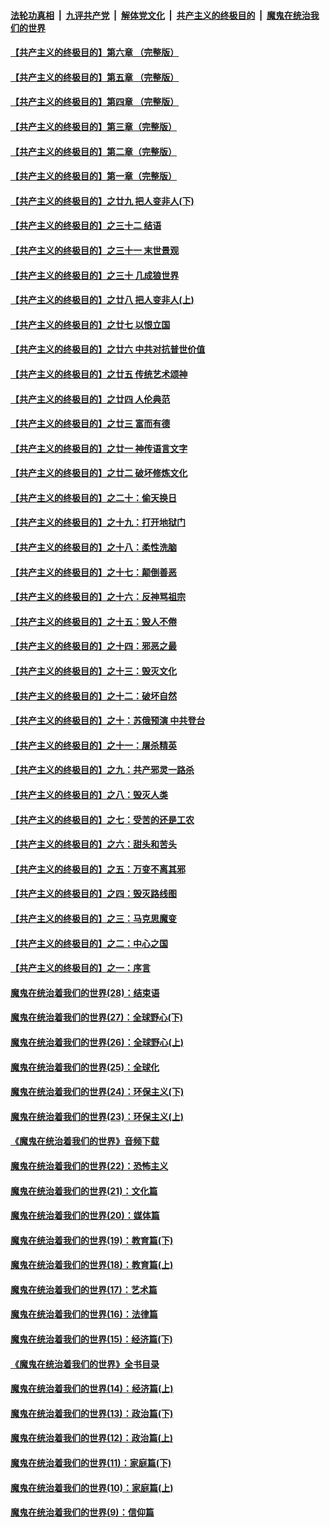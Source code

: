 

####  [法轮功真相](../../../../basic/blob/master/README.md?t=04301031) &nbsp;|&nbsp; [九评共产党](../../../../9ping.md/blob/master/README.md?t=04301031) &nbsp;|&nbsp; [解体党文化](../../../../jtdwh.md/blob/master/README.md?t=04301031)  &nbsp;|&nbsp; [共产主义的终极目的](../../../../gczydzjmd.md/blob/master/README.md?t=04301031) &nbsp;|&nbsp; [魔鬼在统治我们的世界](../../../../mgztzwmdsj.md/blob/master/README.md?t=04301031) 

#### [【共产主义的终极目的】第六章 （完整版）](../pages/nsc422/n11428913.md?t=04301031) 

#### [【共产主义的终极目的】第五章 （完整版）](../pages/nsc422/n11428912.md?t=04301031) 

#### [【共产主义的终极目的】第四章 （完整版）](../pages/nsc422/n11428907.md?t=04301031) 

#### [【共产主义的终极目的】第三章（完整版）](../pages/nsc422/n11428848.md?t=04301031) 

#### [【共产主义的终极目的】第二章（完整版）](../pages/nsc422/n11428831.md?t=04301031) 

#### [【共产主义的终极目的】第一章（完整版）](../pages/nsc422/n11417651.md?t=04301031) 

#### [【共产主义的终极目的】之廿九 把人变非人(下)](../pages/nsc422/n11344140.md?t=04301031) 

#### [【共产主义的终极目的】之三十二 结语](../pages/nsc422/n11360535.md?t=04301031) 

#### [【共产主义的终极目的】之三十一 末世景观](../pages/nsc422/n11351129.md?t=04301031) 

#### [【共产主义的终极目的】之三十 几成狼世界](../pages/nsc422/n11348280.md?t=04301031) 

#### [【共产主义的终极目的】之廿八 把人变非人(上)](../pages/nsc422/n11340492.md?t=04301031) 

#### [【共产主义的终极目的】之廿七 以恨立国](../pages/nsc422/n11336944.md?t=04301031) 

#### [【共产主义的终极目的】之廿六 中共对抗普世价值](../pages/nsc422/n11324785.md?t=04301031) 

#### [【共产主义的终极目的】之廿五 传统艺术颂神](../pages/nsc422/n11296396.md?t=04301031) 

#### [【共产主义的终极目的】之廿四 人伦典范](../pages/nsc422/n11296397.md?t=04301031) 

#### [【共产主义的终极目的】之廿三 富而有德](../pages/nsc422/n11283598.md?t=04301031) 

#### [【共产主义的终极目的】之廿一 神传语言文字](../pages/nsc422/n11263265.md?t=04301031) 

#### [【共产主义的终极目的】之廿二 破坏修炼文化](../pages/nsc422/n11245728.md?t=04301031) 

#### [【共产主义的终极目的】之二十：偷天换日](../pages/nsc422/n11238846.md?t=04301031) 

#### [【共产主义的终极目的】之十九：打开地狱门](../pages/nsc422/n11206376.md?t=04301031) 

#### [【共产主义的终极目的】之十八：柔性洗脑](../pages/nsc422/n11199994.md?t=04301031) 

#### [【共产主义的终极目的】之十七：颠倒善恶](../pages/nsc422/n11179782.md?t=04301031) 

#### [【共产主义的终极目的】之十六：反神骂祖宗](../pages/nsc422/n11166798.md?t=04301031) 

#### [【共产主义的终极目的】之十五：毁人不倦](../pages/nsc422/n11166792.md?t=04301031) 

#### [【共产主义的终极目的】之十四：邪恶之最](../pages/nsc422/n11150249.md?t=04301031) 

#### [【共产主义的终极目的】之十三：毁灭文化](../pages/nsc422/n11135227.md?t=04301031) 

#### [【共产主义的终极目的】之十二：破坏自然](../pages/nsc422/n11135214.md?t=04301031) 

#### [【共产主义的终极目的】之十：苏俄预演 中共登台](../pages/nsc422/n11118424.md?t=04301031) 

#### [【共产主义的终极目的】之十一：屠杀精英](../pages/nsc422/n11118442.md?t=04301031) 

#### [【共产主义的终极目的】之九：共产邪灵一路杀](../pages/nsc422/n11114139.md?t=04301031) 

#### [【共产主义的终极目的】之八：毁灭人类](../pages/nsc422/n11108503.md?t=04301031) 

#### [【共产主义的终极目的】之七：受苦的还是工农](../pages/nsc422/n11101809.md?t=04301031) 

#### [【共产主义的终极目的】之六：甜头和苦头](../pages/nsc422/n11096971.md?t=04301031) 

#### [【共产主义的终极目的】之五：万变不离其邪](../pages/nsc422/n11091285.md?t=04301031) 

#### [【共产主义的终极目的】之四：毁灭路线图](../pages/nsc422/n11086284.md?t=04301031) 

#### [【共产主义的终极目的】之三：马克思魔变](../pages/nsc422/n11061941.md?t=04301031) 

#### [【共产主义的终极目的】之二：中心之国](../pages/nsc422/n11047728.md?t=04301031) 

#### [【共产主义的终极目的】之一：序言](../pages/nsc422/n11086077.md?t=04301031) 

#### [魔鬼在统治着我们的世界(28)：结束语](../pages/nsc422/n10936246.md?t=04301031) 

#### [魔鬼在统治着我们的世界(27)：全球野心(下)](../pages/nsc422/n10928319.md?t=04301031) 

#### [魔鬼在统治着我们的世界(26)：全球野心(上)](../pages/nsc422/n10900318.md?t=04301031) 

#### [魔鬼在统治着我们的世界(25)：全球化](../pages/nsc422/n10788205.md?t=04301031) 

#### [魔鬼在统治着我们的世界(24)：环保主义(下)](../pages/nsc422/n10695307.md?t=04301031) 

#### [魔鬼在统治着我们的世界(23)：环保主义(上)](../pages/nsc422/n10688613.md?t=04301031) 

#### [《魔鬼在统治着我们的世界》音频下载](../pages/nsc422/n10635553.md?t=04301031) 

#### [魔鬼在统治着我们的世界(22)：恐怖主义](../pages/nsc422/n10614727.md?t=04301031) 

#### [魔鬼在统治着我们的世界(21)：文化篇](../pages/nsc422/n10597706.md?t=04301031) 

#### [魔鬼在统治着我们的世界(20)：媒体篇](../pages/nsc422/n10586579.md?t=04301031) 

#### [魔鬼在统治着我们的世界(19)：教育篇(下)](../pages/nsc422/n10564808.md?t=04301031) 

#### [魔鬼在统治着我们的世界(18)：教育篇(上)](../pages/nsc422/n10526970.md?t=04301031) 

#### [魔鬼在统治着我们的世界(17)：艺术篇](../pages/nsc422/n10499093.md?t=04301031) 

#### [魔鬼在统治着我们的世界(16)：法律篇](../pages/nsc422/n10485969.md?t=04301031) 

#### [魔鬼在统治着我们的世界(15)：经济篇(下)](../pages/nsc422/n10469975.md?t=04301031) 

#### [《魔鬼在统治着我们的世界》全书目录](../pages/nsc422/n10464261.md?t=04301031) 

#### [魔鬼在统治着我们的世界(14)：经济篇(上)](../pages/nsc422/n10457370.md?t=04301031) 

#### [魔鬼在统治着我们的世界(13)：政治篇(下)](../pages/nsc422/n10448270.md?t=04301031) 

#### [魔鬼在统治着我们的世界(12)：政治篇(上)](../pages/nsc422/n10444576.md?t=04301031) 

#### [魔鬼在统治着我们的世界(11)：家庭篇(下)](../pages/nsc422/n10440961.md?t=04301031) 

#### [魔鬼在统治着我们的世界(10)：家庭篇(上)](../pages/nsc422/n10435448.md?t=04301031) 

#### [魔鬼在统治着我们的世界(9)：信仰篇](../pages/nsc422/n10432159.md?t=04301031) 

